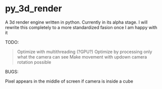 # py_3d_render
A 3d render engine written in python. Currently in its alpha stage. I will rewrite this completely to a more standardized fasion once I am happy with it





TODO:

>Optimize with multithreading (?GPU?)
>Optimize by processing only what the camera can see
>Make movement with updown camera rotation possible


BUGS:

Pixel appears in the middle of screen if camera is inside a cube

